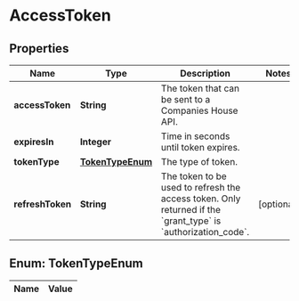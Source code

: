 

# AccessToken

## Properties

Name | Type | Description | Notes
------------ | ------------- | ------------- | -------------
**accessToken** | **String** | The token that can be sent to a Companies House API. | 
**expiresIn** | **Integer** | Time in seconds until token expires. | 
**tokenType** | [**TokenTypeEnum**](#TokenTypeEnum) | The type of token. | 
**refreshToken** | **String** | The token to be used to refresh the access token. Only returned if the &#x60;grant_type&#x60; is &#x60;authorization_code&#x60;. |  [optional]


## Enum: TokenTypeEnum

Name | Value
---- | -----




